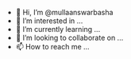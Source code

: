 - 👋 Hi, I’m @mullaanswarbasha
- 👀 I’m interested in ...
- 🌱 I’m currently learning ...
- 💞️ I’m looking to collaborate on ...
- 📫 How to reach me ...

<!---
mullaanswarbasha/mullaanswarbasha is a ✨ special ✨ repository because its `README.md` (this file) appears on your GitHub profile.
You can click the Preview link to take a look at your changes.
--->
